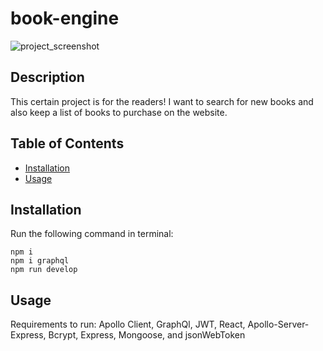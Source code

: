 # book-engine

![project_screenshot](https://user-images.githubusercontent.com/108504537/214184800-bd520930-3e9d-4900-b7dd-a239f4a3775c.png)



## Description
This certain project is for the readers! I want to search for new books and also keep a list of books to purchase on the website. 

## Table of Contents
- [Installation](#installation)
- [Usage](#usage)
## Installation
Run the following command in terminal:
```
npm i
npm i graphql
npm run develop
```

## Usage
Requirements to run:
Apollo Client, GraphQl, JWT, React, Apollo-Server-Express, Bcrypt, Express, Mongoose, and jsonWebToken



